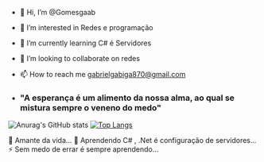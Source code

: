- 👋 Hi, I’m @Gomesgaab
- 👀 I’m interested in Redes e programação
- 🌱 I’m currently learning C# é Servidores
- 💞️ I’m looking to collaborate on redes
- 📫 How to reach me gabrielgabiga870@gmail.com

- ### "A esperança é um alimento da nossa alma, ao qual se mistura sempre o veneno do medo"

![Anurag's GitHub stats](https://github-readme-stats.vercel.app/api?username=Gomesgaab&show_icons=true&theme=tokyonight)
[![Top Langs](https://github-readme-stats.vercel.app/api/top-langs/?username=Gomesgaab&layout=compact&theme=tokyonight)](https://github.com/Gomesgaab/github-readme-stats)

🔭  Amante da vida...
🌱 Aprendendo C# , .Net é configuração de servidores...
⚡ Sem medo de errar é sempre aprendendo...


<!---
Gomesgaab/Gomesgaab is a ✨ special ✨ repository because its `README.md` (this file) appears on your GitHub profile.
You can click the Preview link to take a look at your changes.
--->
